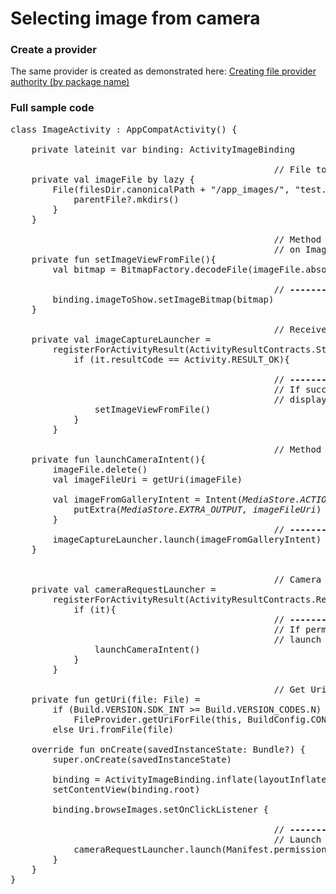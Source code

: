 # Selecting image from camera

### Create a provider
The same provider is created as demonstrated here: [Creating file provider authority (by package name)](../misc/create-file-provider.md)

### Full sample code
<pre>
class ImageActivity : AppCompatActivity() {

    private lateinit var binding: ActivityImageBinding

                                                  // File to store image from camera
    private val imageFile by lazy {
        File(filesDir.canonicalPath + "/app_images/", "test.img").apply {
            parentFile?.mkdirs()
        }
    }

                                                  // Method to display image from file
                                                  // on ImageView
    private fun setImageViewFromFile(){
        val bitmap = BitmapFactory.decodeFile(imageFile.absolutePath)

                                                  // <b>---------------- STEP 5 ----------------</b>
        binding.imageToShow.setImageBitmap(bitmap)
    }
    
                                                  // Receiver after image from camera is returned.
    private val imageCaptureLauncher =
        registerForActivityResult(ActivityResultContracts.StartActivityForResult()){
            if (it.resultCode == Activity.RESULT_OK){
            
                                                  // <b>---------------- STEP 4 ----------------</b>
                                                  // If successfully snapped a photo,
                                                  // display file in ImageView
                setImageViewFromFile()
            }
        }
        
                                                  // Method to create intent and launch camera.
    private fun launchCameraIntent(){
        imageFile.delete()
        val imageFileUri = getUri(imageFile)

        val imageFromGalleryIntent = Intent(<i>MediaStore.ACTION_IMAGE_CAPTURE</i>).apply {
            putExtra(<i>MediaStore.EXTRA_OUTPUT, imageFileUri</i>)
        }
                                                  // <b>---------------- STEP 3 ----------------</b>
        imageCaptureLauncher.launch(imageFromGalleryIntent)
    }
    
    
                                                  // Camera permission launcher
    private val cameraRequestLauncher =
        registerForActivityResult(ActivityResultContracts.RequestPermission()){
            if (it){
                                                  // <b>---------------- STEP 2 ----------------</b>
                                                  // If permission is granted, 
                                                  // launch intent to start camera.
                launchCameraIntent()
            }
        }

                                                  // Get Uri for a File
    private fun getUri(file: File) =
        if (Build.VERSION.SDK_INT >= Build.VERSION_CODES.N)
            FileProvider.getUriForFile(this, BuildConfig.CONTENT_PROVIDER_AUTHORITY, file)
        else Uri.fromFile(file)

    override fun onCreate(savedInstanceState: Bundle?) {
        super.onCreate(savedInstanceState)

        binding = ActivityImageBinding.inflate(layoutInflater)
        setContentView(binding.root)

        binding.browseImages.setOnClickListener {
        
                                                  // <b>---------------- STEP 1 ----------------</b>
                                                  // Launch camera permission
            cameraRequestLauncher.launch(Manifest.permission.CAMERA)
        }
    }
}
</pre>

